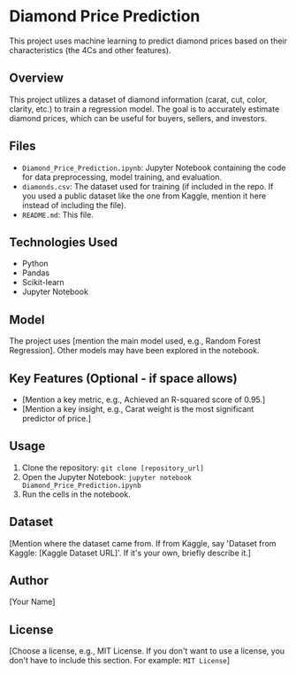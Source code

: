 # Diamond Price Prediction

This project uses machine learning to predict diamond prices based on their characteristics (the 4Cs and other features).

## Overview

This project utilizes a dataset of diamond information (carat, cut, color, clarity, etc.) to train a regression model. The goal is to accurately estimate diamond prices, which can be useful for buyers, sellers, and investors.

## Files

*   `Diamond_Price_Prediction.ipynb`: Jupyter Notebook containing the code for data preprocessing, model training, and evaluation.
*   `diamonds.csv`: The dataset used for training (if included in the repo. If you used a public dataset like the one from Kaggle, mention it here instead of including the file).
*   `README.md`: This file.

## Technologies Used

*   Python
*   Pandas
*   Scikit-learn
*   Jupyter Notebook

## Model

The project uses [mention the main model used, e.g., Random Forest Regression]. Other models may have been explored in the notebook.

## Key Features (Optional - if space allows)

*   [Mention a key metric, e.g., Achieved an R-squared score of 0.95.]
*   [Mention a key insight, e.g., Carat weight is the most significant predictor of price.]

## Usage

1.  Clone the repository: `git clone [repository_url]`
2.  Open the Jupyter Notebook: `jupyter notebook Diamond_Price_Prediction.ipynb`
3.  Run the cells in the notebook.

## Dataset

[Mention where the dataset came from. If from Kaggle, say 'Dataset from Kaggle: [Kaggle Dataset URL]'. If it's your own, briefly describe it.]

## Author

[Your Name]

## License

[Choose a license, e.g., MIT License. If you don't want to use a license, you don't have to include this section. For example: `MIT License`]
